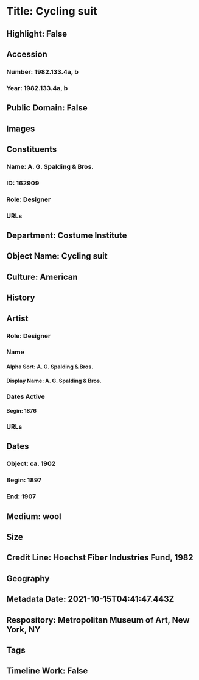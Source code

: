 # Title: Cycling suit
## Highlight: False
## Accession
### Number: 1982.133.4a, b
### Year: 1982.133.4a, b
## Public Domain: False
## Images
## Constituents
### Name: A. G. Spalding &amp; Bros.
### ID: 162909
### Role: Designer
### URLs
## Department: Costume Institute
## Object Name: Cycling suit
## Culture: American
## History
## Artist
### Role: Designer
### Name
#### Alpha Sort: A. G. Spalding & Bros.
#### Display Name: A. G. Spalding & Bros.
### Dates Active
#### Begin: 1876
### URLs
## Dates
### Object: ca. 1902
### Begin: 1897
### End: 1907
## Medium: wool
## Size
## Credit Line: Hoechst Fiber Industries Fund, 1982
## Geography
## Metadata Date: 2021-10-15T04:41:47.443Z
## Respository: Metropolitan Museum of Art, New York, NY
## Tags
## Timeline Work: False